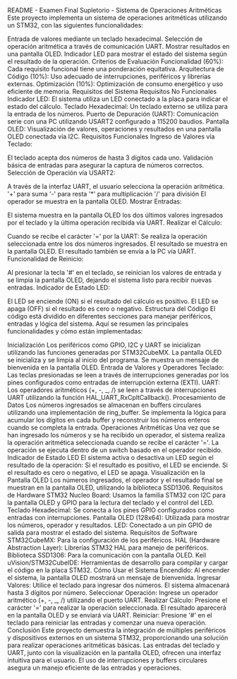 README - Examen Final Supletorio - Sistema de Operaciones Aritméticas
Este proyecto implementa un sistema de operaciones aritméticas utilizando un STM32, con las siguientes funcionalidades:

Entrada de valores mediante un teclado hexadecimal.
Selección de operación aritmética a través de comunicación UART.
Mostrar resultados en una pantalla OLED.
Indicador LED para mostrar el estado del sistema según el resultado de la operación.
Criterios de Evaluación
Funcionalidad (60%): Cada requisito funcional tiene una ponderación equitativa.
Arquitectura de Código (10%): Uso adecuado de interrupciones, periféricos y librerías externas.
Optimización (10%): Optimización de consumo energético y uso eficiente de memoria.
Requisitos del Sistema
Requisitos No Funcionales
Indicador LED: El sistema utiliza un LED conectado a la placa para indicar el estado del cálculo.
Teclado Hexadecimal: Un teclado externo se utiliza para la entrada de los números.
Puerto de Depuración (UART): Comunicación serie con una PC utilizando USART2 configurado a 115200 baudios.
Pantalla OLED: Visualización de valores, operaciones y resultados en una pantalla OLED conectada vía I2C.
Requisitos Funcionales
Ingreso de Valores vía Teclado:

El teclado acepta dos números de hasta 3 dígitos cada uno.
Validación básica de entradas para asegurar la captura de números correctos.
Selección de Operación vía USART2:

A través de la interfaz UART, el usuario selecciona la operación aritmética.
'+' para suma
'-' para resta
'\*' para multiplicación
'/' para división
El operador se muestra en la pantalla OLED.
Mostrar Entradas:

El sistema muestra en la pantalla OLED los dos últimos valores ingresados por el teclado y la última operación recibida vía UART.
Realizar el Cálculo:

Cuando se recibe el carácter '=' por la UART:
Se realiza la operación seleccionada entre los dos números ingresados.
El resultado se muestra en la pantalla OLED.
El resultado también se envía a la PC vía UART.
Funcionalidad de Reinicio:

Al presionar la tecla '#' en el teclado, se reinician los valores de entrada y se limpia la pantalla OLED, dejando el sistema listo para recibir nuevas entradas.
Indicador de Estado LED:

El LED se enciende (ON) si el resultado del cálculo es positivo.
El LED se apaga (OFF) si el resultado es cero o negativo.
Estructura del Código
El código está dividido en diferentes secciones para manejar periféricos, entradas y lógica del sistema. Aquí se resumen las principales funcionalidades y cómo están implementadas:

Inicialización
Los periféricos como GPIO, I2C y UART se inicializan utilizando las funciones generadas por STM32CubeMX.
La pantalla OLED se inicializa y se limpia al inicio del programa. Se muestra un mensaje de bienvenida en la pantalla OLED.
Entrada de Valores y Operadores
Teclado: Las teclas presionadas se leen a través de interrupciones generadas por los pines configurados como entradas de interrupción externa (EXTI).
UART: Los operadores aritméticos (+, -, _, /) se leen a través de interrupciones UART utilizando la función HAL_UART_RxCpltCallback().
Procesamiento de Datos
Los números ingresados se almacenan en buffers circulares utilizando una implementación de ring_buffer.
Se implementa la lógica para acumular los dígitos en cada buffer y reconstruir los números enteros cuando se completa la entrada.
Operaciones Aritméticas
Una vez que se han ingresado los números y se ha recibido un operador, el sistema realiza la operación aritmética seleccionada cuando se recibe el carácter '='.
La operación se ejecuta dentro de un switch basado en el operador recibido.
Indicador de Estado LED
El sistema activa o desactiva un LED según el resultado de la operación:
Si el resultado es positivo, el LED se enciende.
Si el resultado es cero o negativo, el LED se apaga.
Visualización en la Pantalla OLED
Los números ingresados, el operador y el resultado final se muestran en la pantalla OLED, utilizando la biblioteca SSD1306.
Requisitos de Hardware
STM32 Nucleo Board: Usamos la familia STM32 con I2C para la pantalla OLED y GPIO para la lectura del teclado y el control del LED.
Teclado Hexadecimal: Se conecta a los pines GPIO configurados como entradas con interrupciones.
Pantalla OLED (128x64): Utilizada para mostrar los números, operador y resultados.
LED: Conectado a un pin GPIO de salida para mostrar el estado del sistema.
Requisitos de Software
STM32CubeMX: Para la configuración de los periféricos.
HAL (Hardware Abstraction Layer): Librerías STM32 HAL para manejo de periféricos.
Biblioteca SSD1306: Para la comunicación con la pantalla OLED.
Keil uVision/STM32CubeIDE: Herramientas de desarrollo para compilar y cargar el código en la placa STM32.
Cómo Usar el Sistema
Encendido: Al encender el sistema, la pantalla OLED mostrará un mensaje de bienvenida.
Ingresar Valores: Utilice el teclado para ingresar dos números. El sistema almacenará hasta 3 dígitos por número.
Seleccionar Operación: Ingrese un operador aritmético (+, -, _, /) utilizando el puerto UART.
Realizar Cálculo: Presione el carácter '=' para realizar la operación seleccionada. El resultado aparecerá en la pantalla OLED y se enviará vía UART.
Reiniciar: Presione '#' en el teclado para reiniciar las entradas y comenzar una nueva operación.
Conclusión
Este proyecto demuestra la integración de múltiples periféricos y dispositivos externos en un sistema STM32, proporcionando una solución para realizar operaciones aritméticas básicas. Las entradas del teclado y UART, junto con la visualización en la pantalla OLED, ofrecen una interfaz intuitiva para el usuario. El uso de interrupciones y buffers circulares asegura un manejo eficiente de las entradas y operaciones.
